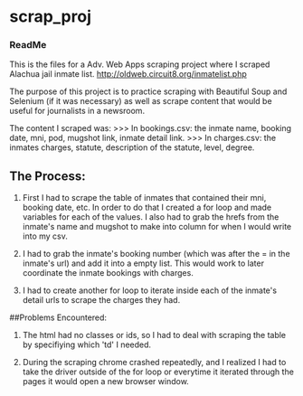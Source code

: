 # scrap_proj
### ReadMe

This is the files for a Adv. Web Apps scraping project where I scraped Alachua jail inmate list.
  http://oldweb.circuit8.org/inmatelist.php
  
 The purpose of this project is to practice scraping with Beautiful Soup and Selenium (if it was necessary) 
 as well as scrape content that would be useful for journalists in a newsroom.
 
 The content I scraped was:
      >>> In bookings.csv: the inmate name, booking date, mni, pod, mugshot link, inmate detail link.
      >>> In charges.csv: the inmates charges, statute, description of the statute, level, degree.
 
 
 ## The Process:
  
  1. First I had to scrape the table of inmates that contained their mni, booking date, etc.
    In order to do that I created a for loop and made variables for each of the values.
    I also had to grab the hrefs from the inmate's name and mugshot to make into column for when I would write into my csv.
    
  2. I had to grab the inmate's booking number (which was after the = in the inmate's url) and add it into a empty list.
  This would work to later coordinate the inmate bookings with charges.
  
  3.  I had to create another for loop to iterate inside each of the inmate's detail urls to scrape the charges they had.
  
  
  ##Problems Encountered:
  
  1. The html had no classes or ids, so I had to deal with scraping the table by specifiying which 'td' I needed.
  
  2. During the scraping chrome crashed repeatedly, and I realized I had to take the driver outside of the for 
  loop or everytime it iterated through the pages it would open a new browser window.
